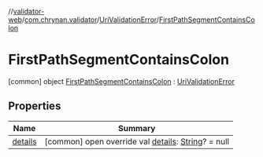 //[validator-web](../../../../index.md)/[com.chrynan.validator](../../index.md)/[UriValidationError](../index.md)/[FirstPathSegmentContainsColon](index.md)



# FirstPathSegmentContainsColon  
 [common] object [FirstPathSegmentContainsColon](index.md) : [UriValidationError](../index.md)   


## Properties  
  
|  Name |  Summary | 
|---|---|
| <a name="com.chrynan.validator/UriValidationError.FirstPathSegmentContainsColon/details/#/PointingToDeclaration/"></a>[details](index.md#%5Bcom.chrynan.validator%2FUriValidationError.FirstPathSegmentContainsColon%2Fdetails%2F%23%2FPointingToDeclaration%2F%5D%2FProperties%2F164174828)| <a name="com.chrynan.validator/UriValidationError.FirstPathSegmentContainsColon/details/#/PointingToDeclaration/"></a> [common] open override val [details](index.md#%5Bcom.chrynan.validator%2FUriValidationError.FirstPathSegmentContainsColon%2Fdetails%2F%23%2FPointingToDeclaration%2F%5D%2FProperties%2F164174828): [String](https://kotlinlang.org/api/latest/jvm/stdlib/kotlin/-string/index.html)? = null   <br>|

